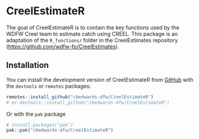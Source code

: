 
<!-- README.md is generated from README.Rmd. Please edit that file -->

# CreelEstimateR

<!-- badges: start -->
<!-- badges: end -->

The goal of CreelEstimateR is to contain the key functions used by the
WDFW Creel team to estimate catch using CREEL. This package is an
adaptation of the `R_functions/` folder in the CreelEstimates repository
(<https://github.com/wdfw-fp/CreelEstimates>).

## Installation

You can install the development version of CreelEstimateR from
[GitHub](https://github.com/) with the `devtools` or `remotes` packages:

``` r
remotes::install_github("cbedwards-dfw/CreelEstimateR")
# or devtools::install_github("cbedwards-dfw/CreelEstimateR")
```

Or with the `pak` package

``` r
# install.packages("pak")
pak::pak("cbedwards-dfw/CreelEstimateR")
```
